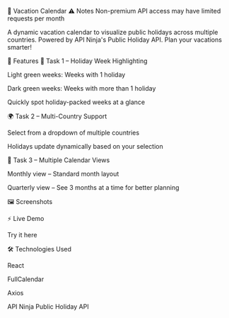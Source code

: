 🌴 Vacation Calendar 
⚠️ Notes Non-premium API access may have limited requests per month

A dynamic vacation calendar to visualize public holidays across multiple countries. Powered by API Ninja's Public Holiday API. Plan your vacations smarter!

🚀 Features
🎨 Task 1 – Holiday Week Highlighting

Light green weeks: Weeks with 1 holiday

Dark green weeks: Weeks with more than 1 holiday

Quickly spot holiday-packed weeks at a glance

🌍 Task 2 – Multi-Country Support

Select from a dropdown of multiple countries

Holidays update dynamically based on your selection

📅 Task 3 – Multiple Calendar Views

Monthly view – Standard month layout

Quarterly view – See 3 months at a time for better planning

🖼 Screenshots




⚡ Live Demo

Try it here

🛠 Technologies Used

React

FullCalendar

Axios

API Ninja Public Holiday API
